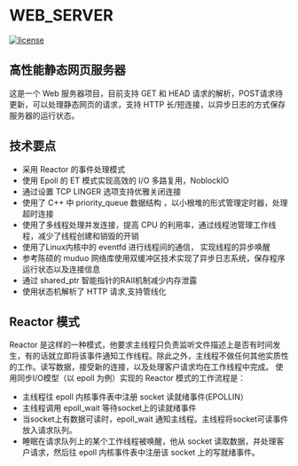 # WEB_SERVER
[![license](https://img.shields.io/github/license/mashape/apistatus.svg)](https://opensource.org/licenses/MIT)
## 高性能静态网页服务器
   这是一个 Web 服务器项目，目前支持 GET 和 HEAD 请求的解析，POST请求待更新，可以处理静态网页的请求，支持 HTTP 长/短连接，以异步日志的方式保存服务器的运行状态。
## 技术要点
* 采用 Reactor 的事件处理模式
* 使用 Epoll 的 ET 模式实现高效的 I/O 多路复用，NoblockIO
* 通过设置 TCP LINGER 选项支持优雅关闭连接
* 使用了 C++ 中 priority_queue 数据结构 ，以小根堆的形式管理定时器，处理超时连接 
* 使用了多线程处理并发连接，提高 CPU 的利用率，通过线程池管理工作线程，减少了线程创建和销毁的开销
* 使用了Linux内核中的 eventfd 进行线程间的通信， 实现线程的异步唤醒
* 参考陈硕的 muduo 网络库使用双缓冲区技术实现了异步日志系统，保存程序运行状态以及连接信息
* 通过 shared_ptr 智能指针的RAII机制减少内存泄露
* 使用状态机解析了 HTTP 请求,支持管线化
## Reactor 模式
  Reactor 是这样的一种模式，他要求主线程只负责监听文件描述上是否有时间发生，有的话就立即将该事件通知工作线程。除此之外，主线程不做任何其他实质性的工作。读写数据，接受新的连接，以及处理客户请求均在工作线程中完成。
  使用同步I/O模型（以 epoll 为例）实现的 Reactor 模式的工作流程是：
* 主线程往 epoll 内核事件表中注册 socket 读就绪事件(EPOLLIN）
* 主线程调用 epoll_wait 等待socket上的读就绪事件
* 当socket上有数据可读时，epoll_wait 通知主线程。主线程将socket可读事件放入请求队列。
* 睡眠在请求队列上的某个工作线程被唤醒，他从 socket 读取数据，并处理客户请求，然后往 epoll 内核事件表中注册该 socket 上的写就绪事件。
